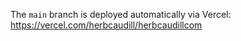 The `main` branch is deployed automatically via Vercel: https://vercel.com/herbcaudill/herbcaudillcom
